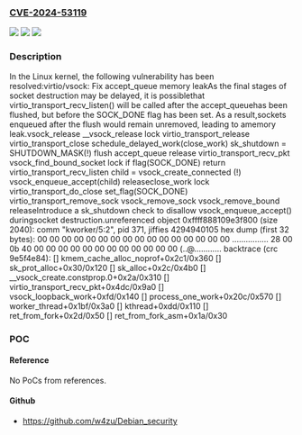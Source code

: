 ### [CVE-2024-53119](https://cve.mitre.org/cgi-bin/cvename.cgi?name=CVE-2024-53119)
![](https://img.shields.io/static/v1?label=Product&message=Linux&color=blue)
![](https://img.shields.io/static/v1?label=Version&message=3fe356d58efae54dade9ec94ea7c919ed20cf4db%3C%20e26fa236758e8baa61a82cfd9fd4388d2e8d6a4c%20&color=brighgreen)
![](https://img.shields.io/static/v1?label=Vulnerability&message=n%2Fa&color=brighgreen)

### Description

In the Linux kernel, the following vulnerability has been resolved:virtio/vsock: Fix accept_queue memory leakAs the final stages of socket destruction may be delayed, it is possiblethat virtio_transport_recv_listen() will be called after the accept_queuehas been flushed, but before the SOCK_DONE flag has been set. As a result,sockets enqueued after the flush would remain unremoved, leading to amemory leak.vsock_release  __vsock_release    lock    virtio_transport_release      virtio_transport_close        schedule_delayed_work(close_work)    sk_shutdown = SHUTDOWN_MASK(!) flush accept_queue    release                                        virtio_transport_recv_pkt                                          vsock_find_bound_socket                                          lock                                          if flag(SOCK_DONE) return                                          virtio_transport_recv_listen                                            child = vsock_create_connected                                      (!)   vsock_enqueue_accept(child)                                          releaseclose_work  lock  virtio_transport_do_close    set_flag(SOCK_DONE)    virtio_transport_remove_sock      vsock_remove_sock        vsock_remove_bound  releaseIntroduce a sk_shutdown check to disallow vsock_enqueue_accept() duringsocket destruction.unreferenced object 0xffff888109e3f800 (size 2040):  comm "kworker/5:2", pid 371, jiffies 4294940105  hex dump (first 32 bytes):    00 00 00 00 00 00 00 00 00 00 00 00 00 00 00 00  ................    28 00 0b 40 00 00 00 00 00 00 00 00 00 00 00 00  (..@............  backtrace (crc 9e5f4e84):    [<ffffffff81418ff1>] kmem_cache_alloc_noprof+0x2c1/0x360    [<ffffffff81d27aa0>] sk_prot_alloc+0x30/0x120    [<ffffffff81d2b54c>] sk_alloc+0x2c/0x4b0    [<ffffffff81fe049a>] __vsock_create.constprop.0+0x2a/0x310    [<ffffffff81fe6d6c>] virtio_transport_recv_pkt+0x4dc/0x9a0    [<ffffffff81fe745d>] vsock_loopback_work+0xfd/0x140    [<ffffffff810fc6ac>] process_one_work+0x20c/0x570    [<ffffffff810fce3f>] worker_thread+0x1bf/0x3a0    [<ffffffff811070dd>] kthread+0xdd/0x110    [<ffffffff81044fdd>] ret_from_fork+0x2d/0x50    [<ffffffff8100785a>] ret_from_fork_asm+0x1a/0x30

### POC

#### Reference
No PoCs from references.

#### Github
- https://github.com/w4zu/Debian_security

